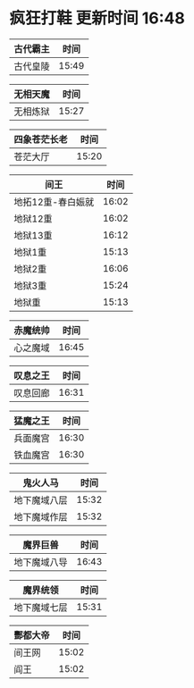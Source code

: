 # 疯狂打鞋 更新时间 16:48

| 古代霸主   | 时间    |
|--------|-------|
| 古代皇陵 | 15:49 |

| 无相天魔   | 时间    |
|--------|-------|
| 无相炼狱 | 15:27 |

| 四象苍茫长老   | 时间    |
|--------|-------|
| 苍茫大厅 | 15:20 |

| 间王   | 时间    |
|--------|-------|
| 地拓12重-春白娠就 | 16:02 |
| 地狱12重 | 16:02 |
| 地狱13重 | 16:12 |
| 地狱1重 | 15:13 |
| 地狱2重 | 16:06 |
| 地狱3重 | 15:24 |
| 地狱重 | 15:13 |

| 赤魔统帅   | 时间    |
|--------|-------|
| 心之魔域 | 16:45 |

| 叹息之王   | 时间    |
|--------|-------|
| 叹息回廊 | 16:31 |

| 猛魔之王   | 时间    |
|--------|-------|
| 兵面魔宫 | 16:30 |
| 铁血魔宫 | 16:30 |

| 鬼火人马   | 时间    |
|--------|-------|
| 地下魔域八层 | 15:32 |
| 地下魔域作层 | 15:32 |

| 魔界巨兽   | 时间    |
|--------|-------|
| 地下魔域八导 | 16:43 |

| 魔界统领   | 时间    |
|--------|-------|
| 地下魔域七层 | 15:31 |

| 酆都大帝   | 时间    |
|--------|-------|
| 间王网 | 15:02 |
| 阎王 | 15:02 |